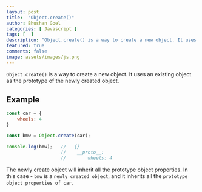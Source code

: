 ```yaml
---
layout: post
title:  "Object.create()"
author: Bhushan Goel
categories: [ Javascript ]
tags: [  ]
description: "Object.create() is a way to create a new object. It uses an existing object as the prototype of the newly created object."
featured: true
comments: false
image: assets/images/js.png
---
```



`Object.create()` is a way to create a new object. It uses an existing object as the prototype of the newly created object.

## Example

```javascript
const car = {
    wheels: 4
}

const bmw = Object.create(car);

console.log(bmw);   //   {}
                    //    __proto__:
                    //        wheels: 4
```

The newly create object will inherit all the prototype object properties. In this case - `bmw` is a `newly created object`, and it inherits all the `prototype object properties of car`.

